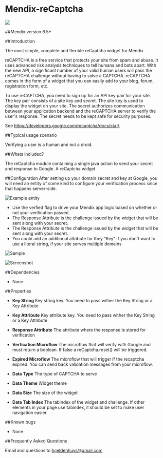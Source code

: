 # Mendix-reCaptcha

![](https://www.evernote.com/l/AAHIrbskkHxBpIvDqXF1NDpdxd5yKLxQ_o0B/image.png)

##Mendix version
6.5+

##Introduction

The most simple, complete and flexible reCaptcha widget for Mendix.

reCAPTCHA is a free service that protects your site from spam and abuse. It uses advanced risk analysis techniques to tell humans and bots apart. With the new API, a significant number of your valid human users will pass the reCAPTCHA challenge without having to solve a CAPTCHA. reCAPTCHA comes in the form of a widget that you can easily add to your blog, forum, registration form, etc.

To use reCAPTCHA, you need to sign up for an API key pair for your site. The key pair consists of a site key and secret. The site key is used to display the widget on your site. The secret authorizes communication between your application backend and the reCAPTCHA server to verify the user's response. The secret needs to be kept safe for security purposes.

See https://developers.google.com/recaptcha/docs/start

##Typical usage scenario

Verifying a user is a human and not a droid.

##Whats included?

The reCaptcha module containing a single java action to send your secret and response to Google.
A reCaptcha widget 

##Configuration
After setting up your domain secret and key at Google, you will need an entity of some kind to configure your verification process since that happens server-side.

![Example entity](https://www.evernote.com/l/AAHjafifOpJHPoy1y7C5M_pD4L9qpbQj1W8B/image.png)

- Use the verfied flag to drive your Mendix app logic based on whether or not your verification passed.
- The Response Attribute is the challenge issued by the widget that will be sent along with your secret.
- The Response Attribute is the challenge issued by the widget that will be sent along with your secret.
- You could add an additional attribute for they "Key" if you don't want to use a literal string, if your site serves multiple domains

![Sample](https://www.evernote.com/l/AAEK0CHbBDhFHZc_NtFiJFXQp7tOVuJfxQEB/image.png)

![Screenshot](https://www.evernote.com/l/AAEQb-K0BD1HJbJTul2gu8NdVXSX9JG7A0MB/image.png)

##Dependencies
- None

##Properties

- **Key String**			Key string key. You need to pass wither the Key String or a Key Attribute

- **Key Attribute**		Key attribute key. You need to pass wither the Key String or a Key Attribute

- **Response Attribute**		The attribute where the response is stored for verification

- **Verfication Microflow**	The microflow that will verify with Google and must return a boolean. If false a reCaptcha.reset() will be triggered.

- **Expired Microflow**		The microflow that will trigger if the recaptcha expired. You can send back validation messages from your microflow.

- **Data Type**				The type of CAPTCHA to serve

- **Data Theme**				Widget theme

- **Data Size**				The size of the widget

- **Data Tab Index**			The tabindex of the widget and challenge. If other elements in your page use tabindex, it should be set to make user navigation easier.


##Known bugs
- None

##Frequently Asked Questions

Email and questions to [hgeldenhuys@gmail.com](mailto:hgeldenhuys@gmail.com)

